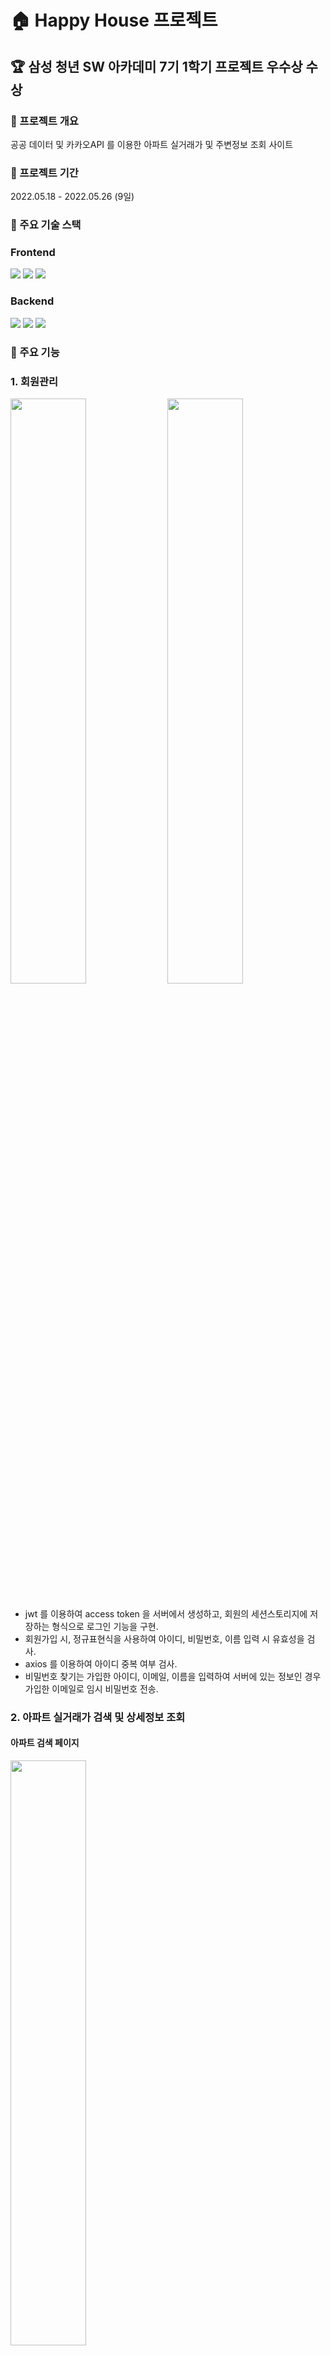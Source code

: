 # 🏠 Happy House 프로젝트
## 🏆 삼성 청년 SW 아카데미 7기 1학기 프로젝트 우수상 수상





### 📌 프로젝트 개요

공공 데이터 및 카카오API 를 이용한 아파트 실거래가 및 주변정보 조회 사이트

### 📌 프로젝트 기간

2022.05.18 - 2022.05.26 (9일)
### 📌 주요 기술 스택
### Frontend

<p><img src="https://img.shields.io/badge/Visual Studio Code IDE: 1.69.2-007ACC?style=for-the-badge&logo=VisualStudioCode&logoColor=white">
<img src="https://img.shields.io/badge/Vue.js: 2.6.14-4FC08D?style=for-the-badge&logo=Vue.js&logoColor=white">
<img src="https://img.shields.io/badge/Bootstrap: 4.6.1-7952B3?style=for-the-badge&logo=Bootstrap&logoColor=white">
</p>

### Backend

<p><img src="https://img.shields.io/badge/SpringBoot: 2.6.7-6DB33F?style=for-the-badge&logo=SpringBoot&logoColor=white">
<img src="https://img.shields.io/badge/MySQL: 8.0.29-4479A1?style=for-the-badge&logo=MySQL&logoColor=white">
<img src="https://img.shields.io/badge/Java: Zulu 1.8-007396?style=for-the-badge&logo=java&logoColor=white">
</p>


### 📌 주요 기능
### 1. 회원관리
<span>
<img width=49% src="https://user-images.githubusercontent.com/98465383/186188983-4427a540-eef6-4768-a832-83a4d6261e46.png">
<img width=49% src="https://user-images.githubusercontent.com/98465383/186189476-3933d567-811c-4339-90c0-5c0285c159c9.png">
</span>

### 

- jwt 를 이용하여 access token 을 서버에서 생성하고, 회원의 세션스토리지에 저장하는 형식으로 로그인 기능을 구현.
- 회원가입 시, 정규표현식을 사용하여 아이디, 비밀번호, 이름 입력 시 유효성을 검사.
- axios 를 이용하여 아이디 중복 여부 검사.
- 비밀번호 찾기는 가입한 아이디, 이메일, 이름을 입력하여 서버에 있는 정보인 경우 가입한 이메일로 임시 비밀번호 전송.

### 2. 아파트 실거래가 검색 및 상세정보 조회

#### 아파트 검색 페이지

<span>
<img width=49% src="https://user-images.githubusercontent.com/98465383/186190437-2b97acd8-40a7-40fd-bcd8-c7b486e97998.png">
</span>

#### 아파트 주변정보 상세페이지

<span>
<img width=49% src="https://user-images.githubusercontent.com/98465383/186191289-ecd7cfed-90c2-4411-b596-d48e7726aa0f.png">
<img width=49% src="https://user-images.githubusercontent.com/98465383/186190461-a6a960a7-58c1-404b-8218-75ceeb70c4dd.png">
<img width=49% src="https://user-images.githubusercontent.com/98465383/186190475-39303001-ee6c-42bd-90f4-76485a778196.png">
<img width=49% src="https://user-images.githubusercontent.com/98465383/186190482-df1ad0b7-94ad-4ec0-bdd9-f72cd646e796.png">
</span>

###

- 카카오 맵 API를 이용하여 지도 레벨 수준에 따라 클러스터링, 마커를 표시.
- 지도의 레벨이 낮아질수록(지도가 확대될 수록) 아파트 이름, 가격, 평수 정보를 담은 커스텀
오버레이로 마커 표시.
-사용자가 지도를 이동할 때 마다 지도의 남서쪽, 북동쪽 정보를 바탕으로 해당 영역에 있는
아파트 정보를 비동기 통신으로 DB 에서 얻어와 마커로 표시.
- 지도에 표시된 마커를 클릭시 해당 아파트의 정보, 최근 실거래가 및 거래 내역, 주변 대비 평균
가격, 주변 환경시설 관련정보(교육, 교통, 마트 등)를 별도의 창으로 표시.

### 3. 아파트 검색 필터링 및 관심 아파트 등록

<span>
<img width=49% src="https://user-images.githubusercontent.com/98465383/186191974-8f1363e7-098c-4953-9533-5acac4680f2a.png">
<img width=49% src="https://user-images.githubusercontent.com/98465383/186192741-42c22b06-b5bc-4438-a4df-8670b2b35d19.png">
</span>

###

- 평수, 거래 가격을 기준으로 지도 내 표시된 아파트 목록 필터링 기능.
- 유저가 등록한 관심 아파트는 5개까지 저장 가능하며, 관심 목록에 있는 아파트 클릭시 지도가
해당 위치로 이동.

### 4. Q&A, 공지사항 게시판

<span>
<img width=49% src="https://user-images.githubusercontent.com/98465383/186192042-02579664-957b-4097-ada9-5e9bf3f84454.png">
<img width=49% src="https://user-images.githubusercontent.com/98465383/186192042-02579664-957b-4097-ada9-5e9bf3f84454.png">
</span>

###

- 공지사항 게시판은 관리자 계정만 글쓰기/수정/삭제 가능.
- 게시글, 댓글의 작성자가 현재 로그인한 이용자와 같은 경우에만 수정/삭제 가능.

### 5. 뉴스 게시판

<span>
<img width=49% src="https://user-images.githubusercontent.com/98465383/186192027-0b431679-ea23-45b3-aae2-9020331cd42d.png">
</span>

###


- jsoup를 활용하여 실시간으로 네이버 부동산 뉴스를 크롤링.
- 제목 클릭시 해당 뉴스 페이지로 이동.

### 📌 배운점
<p>
[컴포넌트 통신에 대한 이해도 증가]<br>
프로젝트를 진행하면서 직접 필요한 컴포넌트들을 설계하고, 적용해보면서 Vue.js의 컴포넌트 간 통신를 더욱 이해할 수 있었고, 코드 작성이 훨씬 수월하 게 느껴졌다. 재사용 가능한 컴포넌트 설계와 함수형 프로그래밍을 통해 코드 의 가독성과 재사용성을 높이는 것의 중요성을 알게 되었다.
</p>
<p>
[데이터 역정규화를 통한 성능 개선]<br>
SQL 쿼리문을 join을 이용하여 데이터를 가져와야 했지만, 아파트 실거래가 테 이블의 데이터가 약 470만 건이 넘어 렌더링이 오래 걸리는 문제가 발생했다. 아파트 정보 테이블에 최근 거래가격, 날짜를 추가하는 역정규화를 통해 개선 하였다.
</p>
<p>
[협업 및 소통능력 향상]<br>
팀으로 프로젝트를 진행하면서 매일 아침 스크럼회의를 진행했다. 서로의 작업 내용을 공유하며 업무 분담을 하였고, git을 이용하여 코드 관리를 하였다. 작 성한 코드에 대한 피드백을 팀원과 주고 받았다. 더 나은 코드로 개선하기 위 해 고민하고, 오류가 발생할 때 같이 해결하는 과정을 통해 협업의 중요성을 느낄 수 있었다.
</p>


